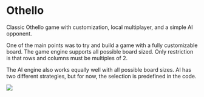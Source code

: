 # Othello
Classic Othello game with customization, local multiplayer, and a simple AI opponent. 

One of the main points was to try and build a game with a fully customizable board. The game engine supports all possible board sized. Only restriction is that rows and columns must be multiples of 2. 

The AI engine also works equally well with all possible board sizes. AI has two different strategies, but for now, the selection is predefined in the code.

![](Pictures/othello.gif)
